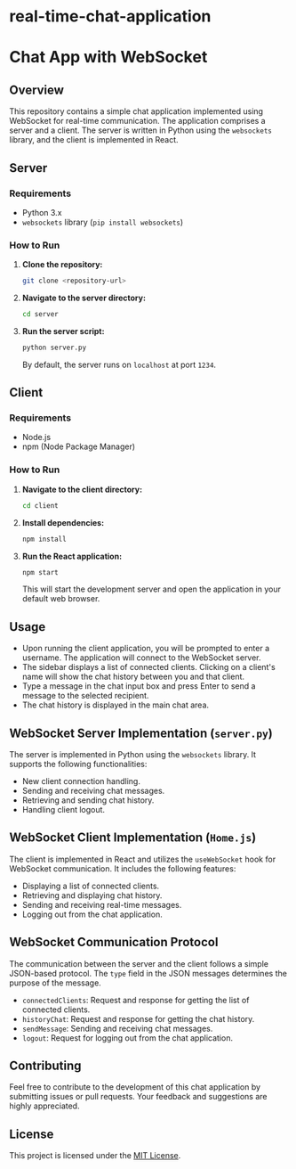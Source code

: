 # real-time-chat-application

# Chat App with WebSocket

## Overview

This repository contains a simple chat application implemented using WebSocket for real-time communication. The application comprises a server and a client. The server is written in Python using the `websockets` library, and the client is implemented in React.

## Server

### Requirements

- Python 3.x
- `websockets` library (`pip install websockets`)

### How to Run

1. **Clone the repository:**

    ```bash
    git clone <repository-url>
    ```

2. **Navigate to the server directory:**

    ```bash
    cd server
    ```

3. **Run the server script:**

    ```bash
    python server.py
    ```

   By default, the server runs on `localhost` at port `1234`.

## Client

### Requirements

- Node.js
- npm (Node Package Manager)

### How to Run

1. **Navigate to the client directory:**

    ```bash
    cd client
    ```

2. **Install dependencies:**

    ```bash
    npm install
    ```

3. **Run the React application:**

    ```bash
    npm start
    ```

   This will start the development server and open the application in your default web browser.

## Usage

- Upon running the client application, you will be prompted to enter a username. The application will connect to the WebSocket server.
- The sidebar displays a list of connected clients. Clicking on a client's name will show the chat history between you and that client.
- Type a message in the chat input box and press Enter to send a message to the selected recipient.
- The chat history is displayed in the main chat area.

## WebSocket Server Implementation (`server.py`)

The server is implemented in Python using the `websockets` library. It supports the following functionalities:

- New client connection handling.
- Sending and receiving chat messages.
- Retrieving and sending chat history.
- Handling client logout.

## WebSocket Client Implementation (`Home.js`)

The client is implemented in React and utilizes the `useWebSocket` hook for WebSocket communication. It includes the following features:

- Displaying a list of connected clients.
- Retrieving and displaying chat history.
- Sending and receiving real-time messages.
- Logging out from the chat application.

## WebSocket Communication Protocol

The communication between the server and the client follows a simple JSON-based protocol. The `type` field in the JSON messages determines the purpose of the message.

- `connectedClients`: Request and response for getting the list of connected clients.
- `historyChat`: Request and response for getting the chat history.
- `sendMessage`: Sending and receiving chat messages.
- `logout`: Request for logging out from the chat application.

## Contributing

Feel free to contribute to the development of this chat application by submitting issues or pull requests. Your feedback and suggestions are highly appreciated.

## License

This project is licensed under the [MIT License](LICENSE).

